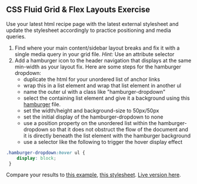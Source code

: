 ## CSS Fluid Grid & Flex Layouts Exercise

Use your latest html recipe page with the latest external stylesheet and update the stylesheet accordingly to practice positioning and media queries.

1. Find where your main content/sidebar layout breaks and fix it with a single media query in your grid file. *Hint:* Use an attribute selector
2. Add a hamburger icon to the header navigation that displays at the same min-width as your layout fix. Here are some steps for the hamburger dropdown:
    - duplicate the html for your unordered list of anchor links
    - wrap this in a list element and wrap that list element in another ul
    - name the outer ul with a class like "hamburger-dropdown"
    - select the containing list element and give it a background using this [hamburger](../../assets/images/hamburger.png) file.
    - set the width/height and background-size to 50px/50px
    - set the initial display of the hamburger-dropdown to none
    - use a position property on the unordered list within the hamburger-dropdown so that it does not obstruct the flow of the document and it is directly beneath the list element with the hamburger background
    - use a selector like the following to trigger the hover display effect

```css
.hamburger-dropdown:hover ul {
    display: block;
 }
```

Compare your results to [this example](./example.html), [this stylesheet](../../assets/positioning_media_queries.css). [Live version here](http://appacademy.github.io/curriculum/positioning_media_queries.html).
